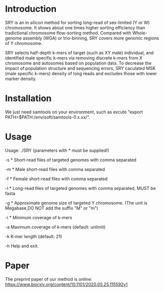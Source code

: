 # Introduction
SRY is an in silicon method for sorting long-read of sex-limited (Y or W) chromosome. It shows about one times higher
sorting efficiency than tradictional chromosome flow-sorting method. Compared with Whole-genome assembly (WGA) or trio-binning, SRY
covers more genomic regions  of Y chromosome.

SRY selects half-depth k-mers of target (such as XY male) individual, and identified male specific k-mers via removing discrete k-mers from X chromosome and autosomes based on population data. To decrease the impact of population structure and sequencing errors, SRY caculated MSK (male specific k-mers) density of long reads and excludes those with lower marker density.

# Installation
We just need samtools on your environment, such as excute "export PATH=$PATH:/env/soft/samtools-0.x.xx/".

# Usage

Usage: ./SRY (parameters with * must be supplied!)

-s <string>*			Short-read files of targeted genomes with comma separated
  
-m <string>*      Male short-read files with comma separated
  
-f <string>*			Female short-read files with comma separated
  
-l <string>*			Long-read files of targeted genomes with comma separated, MUST be fasta
  
-g <number>*			Approximate genome size of targeted Y chromosome. (The unit is Megabase,DO NOT add the suffix "M" or "m")
  
-i <int>*					Minimum coverage of k-mers
  
-a <int>					Maximum coverage of k-mers (default: unlimit)
  
-k <int>					K-mer length (default: 21)
  
-h								Help and exit.

# Paper

The preprint paper of our method is online: https://www.biorxiv.org/content/10.1101/2020.05.25.115592v1
